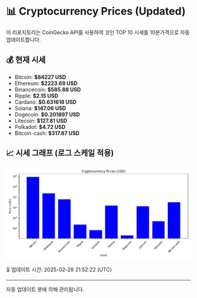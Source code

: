 
# 📊 Cryptocurrency Prices (Updated)

이 리포지토리는 CoinGecko API를 사용하여 코인 TOP 10 시세를 10분가격으로 자동 업데이트합니다.

## 💰 현재 시세
- Bitcoin: **$84227 USD**
- Ethereum: **$2223.69 USD**
- Binancecoin: **$585.88 USD**
- Ripple: **$2.15 USD**
- Cardano: **$0.631618 USD**
- Solana: **$147.06 USD**
- Dogecoin: **$0.201897 USD**
- Litecoin: **$127.81 USD**
- Polkadot: **$4.72 USD**
- Bitcoin-cash: **$317.87 USD**

## 📈 시세 그래프 (로그 스케일 적용)
![Crypto Prices](crypto_prices.png)

⏳ 업데이트 시간: 2025-02-28 21:52:22 (UTC)

---
자동 업데이트 봇에 의해 관리됩니다.
